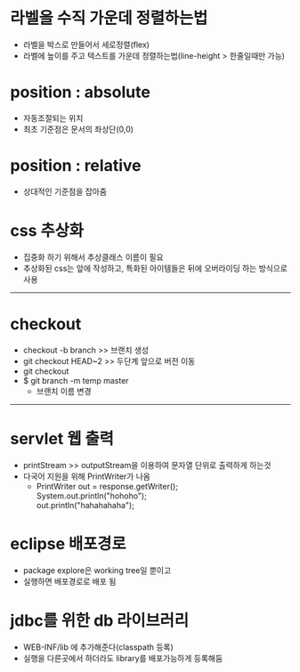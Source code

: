 # 라벨을 수직 가운데 정렬하는법
  - 라벨을 박스로 만들어서 세로정렬(flex)
  - 라벨에 높이를 주고 텍스트를 가운데 정렬하는법(line-height > 한줄일때만 가능)
# position : absolute
  - 자동조절되는 위치
  - 최초 기준점은 문서의 좌상단(0,0)
# position : relative
  - 상대적인 기준점을 잡아줌
# css 추상화
  - 집중화 하기 위해서 추상클래스 이름이 필요
  - 추상화된 css는 앞에 작성하고, 특화된 아이템들은 뒤에 오버라이딩 하는 방식으로 사용
---
# checkout
  - checkout -b branch >> 브랜치 생성
  - git checkout HEAD~2 >> 두단계 앞으로 버전 이동
  - git checkout <commit id>
  - $ git branch -m temp master
    - 브랜치 이름 변경
---
# servlet 웹 출력
  - printStream >> outputStream을 이용하여 문자열 단위로 출력하게 하는것
  - 다국어 지원을 위해 PrintWriter가 나옴
    - PrintWriter out = response.getWriter();  
		System.out.println("hohoho");  
		out.println("hahahahaha");  
# eclipse 배포경로
  - package explore은 working tree일 뿐이고 
  - 실행하면 배포경로로 배포 됨
# jdbc를 위한 db 라이브러리
  - WEB-INF/lib 에 추가해준다(classpath 등록)
  - 실행을 다른곳에서 하더라도 library를 배포가능하게 등록해둠
